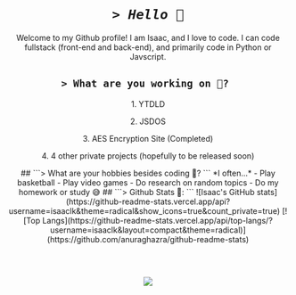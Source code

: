 <div align="center"> 

# ***```> Hello 👋```***
Welcome to my Github profile!  I am Isaac, and I love to code. I can code fullstack (front-end and back-end), and primarily code in Python or Javscript.

## ```> What are you working on 🧐? ```
  <p>1. YTDLD</p>
<p>2. JSDOS</p>
<p>3. AES Encryption Site (Completed)</p>
<p>4. 4 other private projects (hopefully to be released soon)</p>
## ```> What are your hobbies besides coding 👀? ```
*I often...*
- Play basketball
- Play video games
- Do research on random topics 
- Do my homework or study 😅
## ```> Github Stats 💯: ```
![Isaac's GitHub stats](https://github-readme-stats.vercel.app/api?username=isaaclk&theme=radical&show_icons=true&count_private=true)
[![Top Langs](https://github-readme-stats.vercel.app/api/top-langs/?username=isaaclk&layout=compact&theme=radical)](https://github.com/anuraghazra/github-readme-stats)
<p><img src="https://github-readme-streak-stats.herokuapp.com/?user=isaaclk&theme=radical" alt="" /></p><br>


![](https://komarev.com/ghpvc/?username=IsaacLK&style=for-the-badge)
</div>
<!---
IsaacLK/IsaacLK is a ✨ special ✨ repository because its `README.md` (this file) appears on your GitHub profile.
You can click the Preview link to take a look at your changes.
--->
